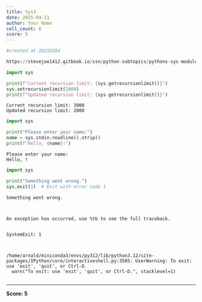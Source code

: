```yaml
---
title: Sys3
date: 2025-04-21
author: Your Name
cell_count: 6
score: 5
---
```


```python
#created at 20250204
```


```python
https://stevejoe1412.gitbook.io/ssn/python-subtopics/pythons-sys-module
```


```python
import sys

print(f"Current recursion limit: {sys.getrecursionlimit()}")
sys.setrecursionlimit(2000)
print(f"Updated recursion limit: {sys.getrecursionlimit()}")
```

    Current recursion limit: 3000
    Updated recursion limit: 2000



```python
import sys

print("Please enter your name:")
name = sys.stdin.readline().strip()
print(f"Hello, {name}!")
```

    Please enter your name:
    Hello, !



```python
import sys

print("Something went wrong.")
sys.exit(1)  # Exit with error code 1
```

    Something went wrong.



    An exception has occurred, use %tb to see the full traceback.


    SystemExit: 1



    /home/arnald/miniconda3/envs/py312/lib/python3.12/site-packages/IPython/core/interactiveshell.py:3585: UserWarning: To exit: use 'exit', 'quit', or Ctrl-D.
      warn("To exit: use 'exit', 'quit', or Ctrl-D.", stacklevel=1)



```python

```


---
**Score: 5**